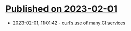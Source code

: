 # [Published on 2023-02-01](index.md)

* [2023-02-01, 11:01:42](https://lobste.rs/s/yo3x4a/curl_s_use_many_ci_services) - [curl’s use of many CI services](https://daniel.haxx.se/blog/2023/02/01/curls-use-of-many-ci-services/)
